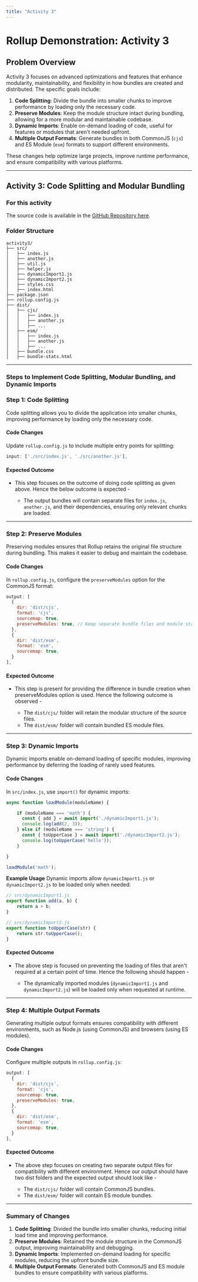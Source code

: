 ```yaml
---
title: "Activity 3"
---
```


# Rollup Demonstration: Activity 3 #

## Problem Overview ##
Activity 3 focuses on advanced optimizations and features that enhance modularity, maintainability, and flexibility in how bundles are created and distributed. The specific goals include:

1. **Code Splitting**: Divide the bundle into smaller chunks to improve performance by loading only the necessary code.
2. **Preserve Modules**: Keep the module structure intact during bundling, allowing for a more modular and maintainable codebase.
3. **Dynamic Imports**: Enable on-demand loading of code, useful for features or modules that aren't needed upfront.
4. **Multiple Output Formats**: Generate bundles in both CommonJS (`cjs`) and ES Module (`esm`) formats to support different environments.

These changes help optimize large projects, improve runtime performance, and ensure compatibility with various platforms.

---

## Activity 3: Code Splitting and Modular Bundling ##

### For this activity ###

The source code is available in the [GitHub Repository here](https://github.com/tpaidi/SER598-build-tools-tutorial/tree/main/rollup/rollupActivity3/).

### Folder Structure ###
```
activity3/
├── src/
│   ├── index.js
│   ├── another.js
│   ├── util.js
│   ├── helper.js
│   ├── dynamicImport1.js
│   ├── dynamicImport2.js
│   ├── styles.css
│   ├── index.html
├── package.json
├── rollup.config.js
├── dist/
│   ├── cjs/
│   │   ├── index.js
│   │   ├── another.js
│   │   ├── ...
│   ├── esm/
│   │   ├── index.js
│   │   ├── another.js
│   │   ├── ...
│   ├── bundle.css
│   ├── bundle-stats.html
```

---

### Steps to Implement Code Splitting, Modular Bundling, and Dynamic Imports ###

### Step 1: Code Splitting
Code splitting allows you to divide the application into smaller chunks, improving performance by loading only the necessary code.

#### Code Changes
Update `rollup.config.js` to include multiple entry points for splitting:
```javascript
input: ['./src/index.js', './src/another.js'],
```

#### Expected Outcome

- This step focuses on the outcome of doing code splitting as given above. Hence the below outcome is expected - 

  - The output bundles will contain separate files for `index.js`, `another.js`, and their dependencies, ensuring only relevant chunks are loaded.

---

### Step 2: Preserve Modules
Preserving modules ensures that Rollup retains the original file structure during bundling. This makes it easier to debug and maintain the codebase.

#### Code Changes
In `rollup.config.js`, configure the `preserveModules` option for the CommonJS format:
```javascript
output: [
  {
    dir: 'dist/cjs',
    format: 'cjs',
    sourcemap: true,
    preserveModules: true, // Keep separate bundle files and module structure
  },
  {
    dir: 'dist/esm',
    format: 'esm',
    sourcemap: true,
  }
],
```

#### Expected Outcome

- This step is present for providing the difference in bundle creation when preserveModules option is used. Hence the following outcome is observed - 

  - The `dist/cjs/` folder will retain the modular structure of the source files.
  - The `dist/esm/` folder will contain bundled ES module files.

---

### Step 3: Dynamic Imports
Dynamic imports enable on-demand loading of specific modules, improving performance by deferring the loading of rarely used features.

#### Code Changes
In `src/index.js`, use `import()` for dynamic imports:
```javascript
async function loadModule(moduleName) {

    if (moduleName === 'math') {
      const { add } = await import('./dynamicImport1.js');
      console.log(add(2, 3));
    } else if (moduleName === 'string') {
      const { toUpperCase } = await import('./dynamicImport2.js');
      console.log(toUpperCase('hello'));
    }

}

loadModule('math');
```

**Example Usage**
Dynamic imports allow `dynamicImport1.js` or `dynamicImport2.js` to be loaded only when needed:
```javascript
// src/dynamicImport1.js
export function add(a, b) {
    return a + b;
}

// src/dynamicImport2.js
export function toUpperCase(str) {
    return str.toUpperCase();
}
```

#### Expected Outcome

- The above step is focused on preventing the loading of files that aren't required at a certain point of time. Hence the following should happen - 

  - The dynamically imported modules (`dynamicImport1.js` and `dynamicImport2.js`) will be loaded only when requested at runtime.

---

### Step 4: Multiple Output Formats
Generating multiple output formats ensures compatibility with different environments, such as Node.js (using CommonJS) and browsers (using ES modules).

#### Code Changes
Configure multiple outputs in `rollup.config.js`:
```javascript
output: [
  {
    dir: 'dist/cjs',
    format: 'cjs',
    sourcemap: true,
    preserveModules: true,
  },
  {
    dir: 'dist/esm',
    format: 'esm',
    sourcemap: true,
  }
],
```

#### Expected Outcome

- The above step focuses on creating two separate output files for compatibility with different environment. Hence our output should have two dist folders and the expected output should look like - 

  - The `dist/cjs/` folder will contain CommonJS bundles.
  - The `dist/esm/` folder will contain ES module bundles.

---

### Summary of Changes ###
1. **Code Splitting**: Divided the bundle into smaller chunks, reducing initial load time and improving performance.
2. **Preserve Modules**: Retained the module structure in the CommonJS output, improving maintainability and debugging.
3. **Dynamic Imports**: Implemented on-demand loading for specific modules, reducing the upfront bundle size.
4. **Multiple Output Formats**: Generated both CommonJS and ES module bundles to ensure compatibility with various platforms.
